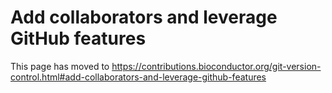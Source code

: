 # Add collaborators and leverage GitHub features

This page has moved to  https://contributions.bioconductor.org/git-version-control.html#add-collaborators-and-leverage-github-features